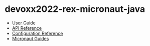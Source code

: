 # devoxx2022-rex-micronaut-java

- [User Guide](https://docs.micronaut.io/3.5.1/guide/index.html)
- [API Reference](https://docs.micronaut.io/3.5.1/api/index.html)
- [Configuration Reference](https://docs.micronaut.io/3.5.1/guide/configurationreference.html)
- [Micronaut Guides](https://guides.micronaut.io/index.html)

